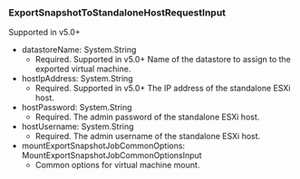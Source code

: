 ### ExportSnapshotToStandaloneHostRequestInput
Supported in v5.0+

- datastoreName: System.String
  - Required. Supported in v5.0+ Name of the datastore to assign to the exported virtual machine.
- hostIpAddress: System.String
  - Required. Supported in v5.0+
The IP address of the standalone ESXi host.
- hostPassword: System.String
  - Required. The admin password of the standalone ESXi host.
- hostUsername: System.String
  - Required. The admin username of the standalone ESXi host.
- mountExportSnapshotJobCommonOptions: MountExportSnapshotJobCommonOptionsInput
  - Common options for virtual machine mount.
